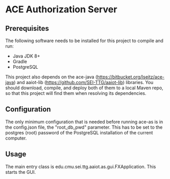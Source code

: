 # ACE Authorization Server

## Prerequisites
The following software needs to be installed for this project to compile and run:
* Java JDK 8+
* Gradle
* PostgreSQL

This project also depends on the ace-java (https://bitbucket.org/lseitz/ace-java) and aaiot-lib (https://github.com/SEI-TTG/aaiot-lib) 
libraries. You should download, compile, and deploy both of them to a local Maven repo, so that this project will
find them when resolving its dependencies.
 
## Configuration
The only minimum configuration that is needed before running ace-as is in the config.json file, the "root_db_pwd" 
parameter. This has to be set to the postgres (root) password of the PostgreSQL installation of the current computer.
 
## Usage
The main entry class is edu.cmu.sei.ttg.aaiot.as.gui.FXApplication. This starts the GUI.

